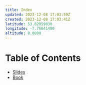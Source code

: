 ```yaml
---
title: Index
updated: 2023-12-08 17:03:59Z
created: 2023-12-08 17:03:41Z
latitude: 53.82059030
longitude: -7.76841400
altitude: 0.0000
---
```


# Table of Contents
- [Slides](../../Computer%20Vision/Resources/Slides.md)
- [Book](../../Computer%20Vision/Resources/Book.md)
